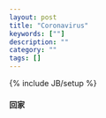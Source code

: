 ```yaml
---
layout: post
title: "Coronavirus"
keywords: [""]
description: ""
category: ""
tags: []
---
```

{% include JB/setup %}

#### 回家

